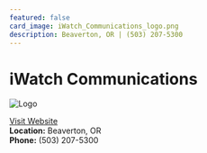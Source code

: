 ```yaml
---
featured: false
card_image: iWatch_Communications_logo.png
description: Beaverton, OR | (503) 207-5300
---
```


# iWatch Communications
<img src="iWatch_Communications_logo.png" alt="Logo" style="max-width: 200px; height: auto;">

<a href="https://www.iwatchcomm.com">Visit Website</a>  
**Location:** Beaverton, OR  
**Phone:** (503) 207-5300
